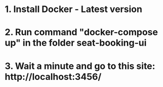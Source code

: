 # 1. Install Docker - Latest version

# 2. Run command "docker-compose up" in the folder seat-booking-ui

# 3. Wait a minute and go to this site: http://localhost:3456/

